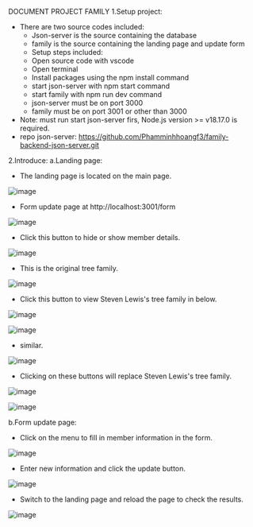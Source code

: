 DOCUMENT PROJECT FAMILY 
1.Setup project:
- There are two source codes included:
  + Json-server is the source containing the database
  + family is the source containing the landing page and update form
  - Setup steps included:
  + Open source code with vscode
  + Open terminal
  + Install packages using the npm install command
  + start json-server with npm start command
  + start family with npm run dev command
  + json-server must be on port 3000
  + family must be on port 3001 or other than 3000
- Note: must run start json-server firs,  Node.js version >= v18.17.0 is required.
- repo json-server: https://github.com/Phamminhhoangf3/family-backend-json-server.git
  
2.Introduce:
a.Landing page:
- The landing page is located on the main page.
  
![image](https://github.com/user-attachments/assets/08dc5686-81a0-49ee-a271-43674530a2ef)

- Form update page at http://localhost:3001/form
  
![image](https://github.com/user-attachments/assets/757d8220-2b1d-4e48-937a-31f8c5376b07)

- Click this button to hide or show member details.
  
![image](https://github.com/user-attachments/assets/63ad2d1f-1d32-4dee-b666-9c0da604b4ec)

- This is the original tree family.
  
![image](https://github.com/user-attachments/assets/c1cc4e68-848d-470b-a3d0-9c019064d1e2)

- Click this button to view Steven Lewis's tree family in below.
  
![image](https://github.com/user-attachments/assets/a09754c7-d8ab-472b-b848-112e1e6d96c1)

![image](https://github.com/user-attachments/assets/84cfc4f3-6622-42f2-83a2-7c5d7127a9bd)

- similar.
  
![image](https://github.com/user-attachments/assets/73b40425-af1a-4f0a-ac78-2f455637e3f0)

- Clicking on these buttons will replace Steven Lewis's tree family.
  
![image](https://github.com/user-attachments/assets/3654f9a1-b41e-453a-bd23-88e815286404)

![image](https://github.com/user-attachments/assets/14cd9fe9-5fd9-458d-b69d-9e8b128bfa73)

b.Form update page:
- Click on the menu to fill in member information in the form.
  
![image](https://github.com/user-attachments/assets/c6c6d618-f134-433e-930c-70746456ebdf)

- Enter new information and click the update button.
  
![image](https://github.com/user-attachments/assets/5545bfb9-80bf-4a5d-bf6f-b8ace922c62d)

- Switch to the landing page and reload the page to check the results.
  
![image](https://github.com/user-attachments/assets/900270c3-f1f2-48cc-ae5e-c9cd09f37f6f)
